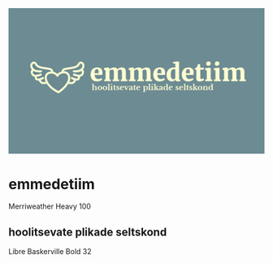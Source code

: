 
![](logo-emmedetiim.png)

# emmedetiim

Merriweather Heavy 100

## hoolitsevate plikade seltskond

Libre Baskerville Bold 32

